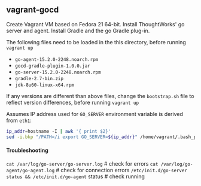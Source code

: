 ## vagrant-gocd
Create Vagrant VM based on Fedora 21 64-bit. Install ThoughtWorks' go server and agent. Install Gradle and the go Gradle plug-in.

The following files need to be loaded in the this directory, before running `vagrant up`
* `go-agent-15.2.0-2248.noarch.rpm`
* `gocd-gradle-plugin-1.0.0.jar`
* `go-server-15.2.0-2248.noarch.rpm`
* `gradle-2.7-bin.zip`
* `jdk-8u60-linux-x64.rpm`

If any versions are different than above files, change the `bootstrap.sh` file to reflect version differences, before running `vagrant up`

Assumes IP address used for `GO_SERVER` environment variable is derived from `eth1`:
```bash
ip_addr=hostname -I | awk '{ print $2}'
sed -i.bkp "/PATH=/i export GO_SERVER=${ip_addr}" /home/vagrant/.bash_profile
```

#### Troubleshooting
`cat /var/log/go-server/go-server.log` # check for errors
`cat /var/log/go-agent/go-agent.log` # check for connection errors
`/etc/init.d/go-server status && /etc/init.d/go-agent` status # check running